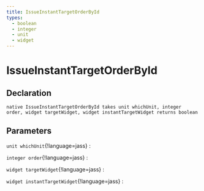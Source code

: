 ```yaml
---
title: IssueInstantTargetOrderById
types:
  - boolean
  - integer
  - unit
  - widget
---
```


# IssueInstantTargetOrderById

## Declaration

```jass
native IssueInstantTargetOrderById takes unit whichUnit, integer order, widget targetWidget, widget instantTargetWidget returns boolean
```

## Parameters
`unit whichUnit`{!language=jass}
: 

`integer order`{!language=jass}
: 

`widget targetWidget`{!language=jass}
: 

`widget instantTargetWidget`{!language=jass}
: 
